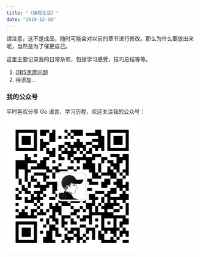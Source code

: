 ```yaml
---
title: "《编程生活》"
date: "2019-12-16"
---
```


请注意，这不是成品，随时可能会对以前的章节进行修改。那么为什么要放出来呢，当然是为了催更自己。

这里主要记录我的日常杂项，包括学习感受，技巧总结等等。

1. [OBS黑屏问题](/posts/chore/OBS)
2. 待添加...

### 我的公众号

平时喜欢分享 Go 语言、学习历程，欢迎关注我的公众号：

![image](qrcode_for_gh.jpg)
